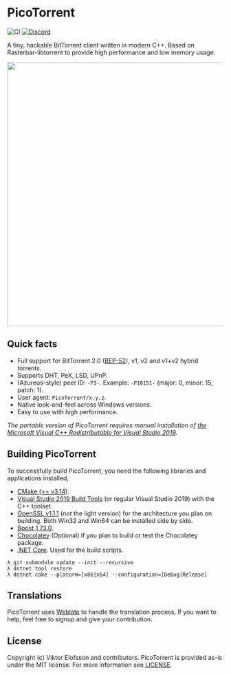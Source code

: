 # PicoTorrent

![CI](https://github.com/picotorrent/picotorrent/workflows/CI/badge.svg)
[![Discord](https://img.shields.io/discord/759537913205227580)](https://discord.gg/tV3dFrv)

A tiny, hackable BitTorrent client written in modern C++. Based on
Rasterbar-libtorrent to provide high performance and low memory usage.

<p align="center">
    <img src="res/screenshot1.png?raw=true" width="614" />
</p>


## Quick facts

- Full support for BitTorrent 2.0 ([BEP-52](http://bittorrent.org/beps/bep_0052.html)), v1, v2 and v1+v2 hybrid torrents.
- Supports DHT, PeX, LSD, UPnP.
- (Azureus-style) peer ID: `-PI-`. Example: `-PI0151-` (major: 0, minor: 15, patch: 1).
- User agent: `PicoTorrent/x.y.z`.
- Native look-and-feel across Windows versions.
- Easy to use with high performance.

*The portable version of PicoTorrent requires manual installation of [the Microsoft Visual C++ Redistributable for Visual Studio 2019](https://visualstudio.microsoft.com/downloads/).*


## Building PicoTorrent

To successfully build PicoTorrent, you need the following libraries and
applications installed,

 * [CMake (>= v3.14)](https://cmake.org/download/).
 * [Visual Studio 2019 Build Tools](https://visualstudio.microsoft.com/downloads/) (or regular Visual Studio 2019) with the C++ toolset.
 * [OpenSSL v1.1.1](https://slproweb.com/products/Win32OpenSSL.html) (*not*
   the light version) for the architecture you plan on building. Both Win32
   and Win64 can be installed side by side.
 * [Boost 1.73.0](https://www.boost.org).
 * [Chocolatey](https://chocolatey.org/install) (Optional) if you plan to build
   or test the Chocolatey package.
 * [.NET Core](https://dotnet.microsoft.com/download). Used for the build scripts.

```
λ git submodule update --init --recursive
λ dotnet tool restore
λ dotnet cake --platorm=[x86|x64] --configuration=[Debug|Release]
```


## Translations

PicoTorrent uses [Weblate](https://translate.picotorrent.org/) to handle the translation process. If you want to help, feel free to signup and give your contribution.


## License

Copyright (c) Viktor Elofsson and contributors. PicoTorrent is provided
as-is under the MIT license. For more information see [LICENSE](LICENSE).
